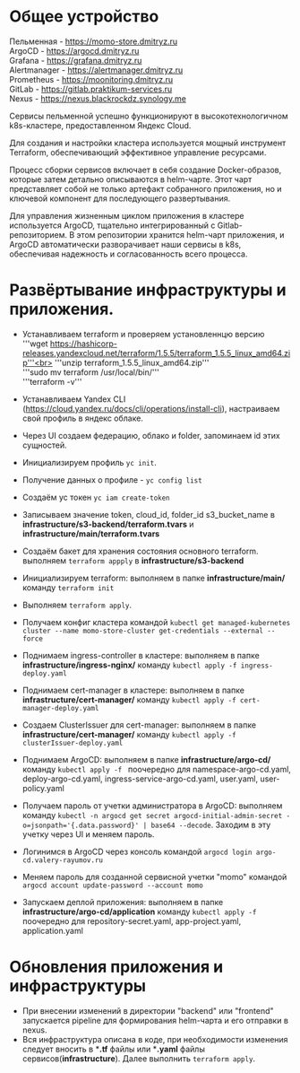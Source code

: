 # Общее устройство

Пельменная - https://momo-store.dmitryz.ru <br>
ArgoCD - https://argocd.dmitryz.ru <br>
Grafana - https://grafana.dmitryz.ru <br>
Alertmanager - https://alertmanager.dmitryz.ru <br>
Prometheus - https://moonitoring.dmitryz.ru <br>
GitLab - https://gitlab.praktikum-services.ru<br>
Nexus - https://nexus.blackrockdz.synology.me<br>

Сервисы пельменной успешно функционируют в высокотехнологичном k8s-кластере, предоставленном Яндекс Cloud.

Для создания и настройки кластера используется мощный инструмент Terraform, обеспечивающий эффективное управление ресурсами.

Процесс сборки сервисов включает в себя создание Docker-образов, которые затем детально описываются в helm-чарте. Этот чарт представляет собой не только артефакт собранного приложения, но и ключевой компонент для последующего развертывания.

Для управления жизненным циклом приложения в кластере используется ArgoCD, тщательно интегрированный с Gitlab-репозиторием. В этом репозитории хранится helm-чарт приложения, и ArgoCD автоматически разворачивает наши сервисы в k8s, обеспечивая надежность и согласованность всего процесса.

# Развёртывание инфраструктуры и приложения.

- Устанавливаем terraform и проверяем установленнцю версию<br>
'''wget https://hashicorp-releases.yandexcloud.net/terraform/1.5.5/terraform_1.5.5_linux_amd64.zip'''<br>
'''unzip terraform_1.5.5_linux_amd64.zip'''<br>
'''sudo mv terraform /usr/local/bin/'''<br>
'''terraform -v'''<br>

- Устанавливаем Yandex CLI (https://cloud.yandex.ru/docs/cli/operations/install-cli), настраиваем свой профиль в яндекс облаке.
- Через UI создаем федерацию, облако и folder, запоминаем id этих сущностей.
- Инициализируем профиль ``yc init``. 
- Получение данных о профиле - `yc config list`
- Создаём yc токен `yc iam create-token`
- Записываем значение token, cloud_id, folder_id s3_bucket_name в **infrastructure/s3-backend/terraform.tvars** и **infrastructure/main/terraform.tvars**
- Создаём бакет для хранения состояния основного terraform. выполняем `terraform appply` в **infrastructure/s3-backend**
- Инициализируем terraform: выполняем в папке **infrastructure/main/** команду ``terraform init``
- Выполняем `terraform apply`.
- Получаем конфиг кластера командой ``kubectl get managed-kubernetes cluster --name momo-store-cluster get-credentials --external --force``
- Поднимаем ingress-controller в кластере: выполняем в папке **infrastructure/ingress-nginx/** команду ``kubectl apply -f ingress-deploy.yaml``
- Поднимаем cert-manager в кластере: выполняем в папке **infrastructure/cert-manager/** команду ``kubectl apply -f cert-manager-deploy.yaml``
- Создаем ClusterIssuer для cert-manager: выполняем в папке **infrastructure/cert-manager/** команду ``kubectl apply -f clusterIssuer-deploy.yaml``
- Поднимаем ArgoCD: выполняем в папке **infrastructure/argo-cd/** команду ``kubectl apply -f `` поочередно для namespace-argo-cd.yaml, deploy-argo-cd.yaml, ingress-service-argo-cd.yaml, user.yaml, user-policy.yaml
- Получаем пароль от учетки администратора в ArgoCD: выполняем команду ``kubectl -n argocd get secret argocd-initial-admin-secret -o=jsonpath='{.data.password}' | base64 --decode``. Заходим в эту учетку через UI и меняем пароль.
- Логинимся в ArgoCD через консоль командой ``argocd login argo-cd.valery-rayumov.ru``
- Меняем пароль для созданной сервисной учетки "momo" командой ``argocd account update-password --account momo``
- Запускаем деплой приложения: выполняем в папке **infrastructure/argo-cd/application** команду ``kubectl apply -f `` поочередно для repository-secret.yaml, app-project.yaml, application.yaml

# Обновления приложения и инфраструктуры
- При внесении изменений в директории "backend" или "frontend" запускается pipeline для формирования helm-чарта и его отправки в nexus.
- Вся инфраструктура описана в коде, при необходимости изменения следует вносить в ***.tf** файлы или ***.yaml** файлы сервисов(**infrastructure**). Далее выполнить ``terraform apply``.